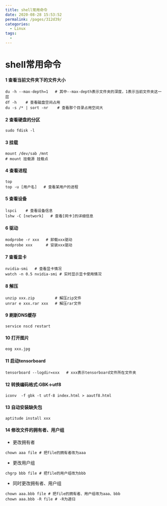 ```yaml
---
title: shell常用命令
date: 2020-08-28 15:53:52
permalink: /pages/312d39/
categories: 
  - Linux
tags: 
  - 
---
```

# shell常用命令


#### 1 查看当前文件夹下的文件大小

```shell
du -h --max-depth=1   # 其中--max-depth表示文件夹的深度，1表示当前文件夹这一层
df -h    # 查看磁盘空间占用
du -s /* | sort -nr    # 查看那个目录占用空间大
```
#### 2 查看硬盘的分区
```shell
sudo fdisk -l
```
#### 3 挂载
```shell
mount /dev/sab /mnt
# mount 挂载源 挂载点
```
#### 4 查看进程
```shell
top
top -u [用户名]   # 查看某用户的进程
```
#### 5 查看设备
```shell
lspci    # 查看设备信息
lshw -C [network]   # 查看[网卡]的详细信息
```
#### 6 驱动
```shell
modprobe -r xxx   # 卸载xxx驱动
modprobe xxx      # 安装xxx驱动
```
#### 7 查看显卡
```shell
nvidia-smi   # 查看显卡情况
watch -n 0.5 nvidia-smi # 实时显示显卡使用情况
```
#### 8 解压
```shell
unzip xxx.zip         # 解压zip文件
unrar e xxx.rar xxx   # 解压rar文件
```
#### 9 刷新DNS缓存
```shell
service nscd restart
```
#### 10 打开图片
```shell
eog xxx.jpg
```
#### 11 启动tensorboard
```shell
tensorboard --logdir=xxx   # xxx表示tensorboard文件所在文件夹
```
#### 12 转换编码格式:GBK->utf8
```shell
iconv  -f gbk -t utf-8 index.html > aautf8.html
```

#### 13 自动安装缺失包
```shell
aptitude install xxx
```
#### 14 修改文件的拥有者、用户组
- 更改拥有者
```shell
chown aaa file # 把file的拥有者改为aaa
```
- 更改用户组
```shell
chgrp bbb file # 把file的用户组改为bbb
```
- 同时更改拥有者、用户组
```shell
chown aaa.bbb file # 把file的拥有者、用户组改为aaa、bbb
chown aaa.bbb -R file # -R为递归
```

